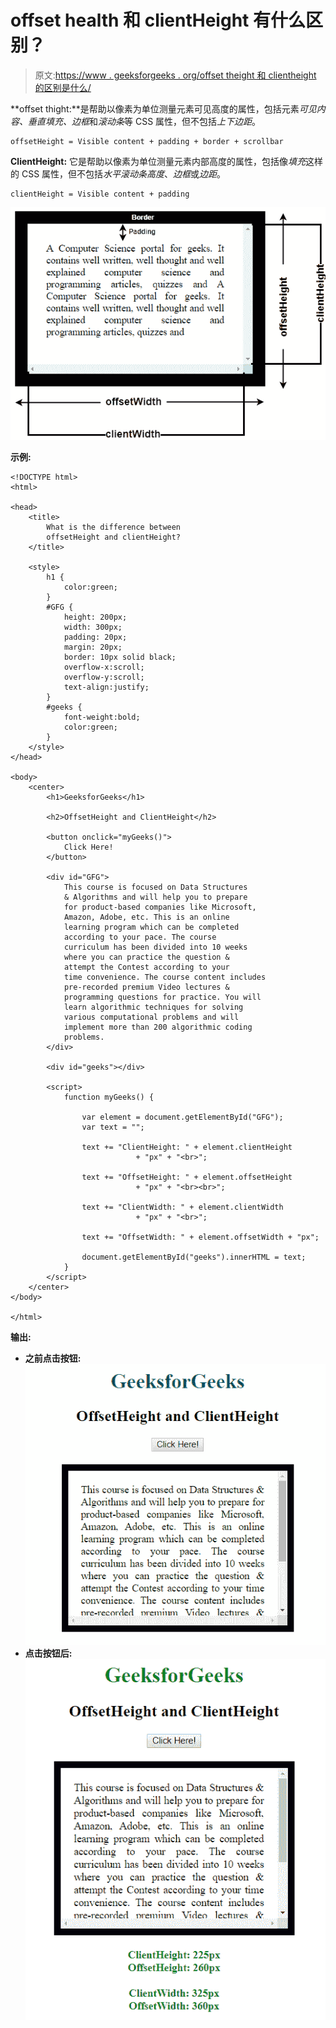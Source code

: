 # offset health 和 clientHeight 有什么区别？

> 原文:[https://www . geeksforgeeks . org/offset theight 和 clientheight 的区别是什么/](https://www.geeksforgeeks.org/what-is-the-difference-between-offsetheight-and-clientheight/)

**offset thight:**是帮助以像素为单位测量元素可见高度的属性，包括元素*可见内容、垂直填充、边框*和*滚动条*等 CSS 属性，但不包括*上下边距*。

```
offsetHeight = Visible content + padding + border + scrollbar
```

**ClientHeight:** 它是帮助以像素为单位测量元素内部高度的属性，包括像*填充*这样的 CSS 属性，但不包括*水平滚动条高度*、*边框*或*边距*。

```
clientHeight = Visible content + padding
```

![](img/39aae816b373291130b7695b9fb748ab.png)

**示例:**

```
<!DOCTYPE html>
<html>

<head>
    <title>
        What is the difference between
        offsetHeight and clientHeight?
    </title>

    <style>
        h1 {
            color:green;
        }
        #GFG {
            height: 200px;
            width: 300px;
            padding: 20px;
            margin: 20px;
            border: 10px solid black;
            overflow-x:scroll;
            overflow-y:scroll;
            text-align:justify;
        }
        #geeks {
            font-weight:bold;
            color:green;
        }
    </style>
</head>

<body>
    <center>
        <h1>GeeksforGeeks</h1>

        <h2>OffsetHeight and ClientHeight</h2>

        <button onclick="myGeeks()">
            Click Here!
        </button>

        <div id="GFG">
            This course is focused on Data Structures
            & Algorithms and will help you to prepare
            for product-based companies like Microsoft,
            Amazon, Adobe, etc. This is an online
            learning program which can be completed
            according to your pace. The course
            curriculum has been divided into 10 weeks
            where you can practice the question & 
            attempt the Contest according to your 
            time convenience. The course content includes
            pre-recorded premium Video lectures & 
            programming questions for practice. You will 
            learn algorithmic techniques for solving 
            various computational problems and will
            implement more than 200 algorithmic coding
            problems. 
        </div>

        <div id="geeks"></div>

        <script>
            function myGeeks() {

                var element = document.getElementById("GFG");
                var text = "";

                text += "ClientHeight: " + element.clientHeight
                            + "px" + "<br>";

                text += "OffsetHeight: " + element.offsetHeight
                            + "px" + "<br><br>";

                text += "ClientWidth: " + element.clientWidth
                            + "px" + "<br>";

                text += "OffsetWidth: " + element.offsetWidth + "px";

                document.getElementById("geeks").innerHTML = text;
            }
        </script>
    </center>
</body>

</html>
```

**输出:**

*   **之前点击按钮:**
    ![](img/5315a7f192bbab34efd2c069156947b9.png)
*   **点击按钮后:**
    ![](img/8b9b4e9b2814fb75e248ad688f55014b.png)